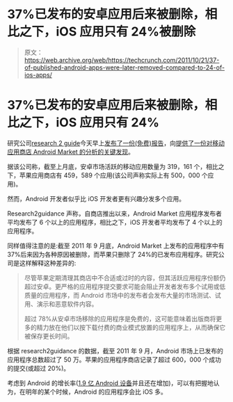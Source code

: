 # 37%已发布的安卓应用后来被删除，相比之下，iOS 应用只有 24%被删除 

> 原文：<https://web.archive.org/web/https://techcrunch.com/2011/10/21/37-of-published-android-apps-were-later-removed-compared-to-24-of-ios-apps/>

# 37%已发布的安卓应用后来被删除，相比之下，iOS 应用只有 24%

研究公司[research 2 guide](https://web.archive.org/web/20230204142800/http://www.crunchbase.com/company/research2guidance)今天早上[发布了一份(免费)报告](https://web.archive.org/web/20230204142800/http://www.research2guidance.com/shop/index.php/android-market-insights-september-2011)，向[提供了一份对移动应用商店 Android Market 的分析的关键发现](https://web.archive.org/web/20230204142800/http://www.research2guidance.com/android-market-reaches-half-a-million-successful-submissions/)。

据该公司称，截至上月底，安卓市场活跃的移动应用数量为 319，161 个，相比之下，苹果应用商店有 459，589 个应用(该公司声称实际上有 500，000 个应用)。

然而，Android 开发者似乎比 iOS 开发者更有兴趣分发多个应用。

Research2guidance 声称，自商店推出以来，Android Market 应用程序发布者平均发布了 6 个以上的应用程序，相比之下，iOS 开发者平均发布了 4 个以上的应用程序。

同样值得注意的是:截至 2011 年 9 月底，Android Market 上发布的应用程序中有 37%后来因为各种原因被删除，而苹果只删除了 24%的已发布应用程序。研究公司是这样解释这种差异的:

> 尽管苹果定期清理其商店中不合适或过时的内容，但其活跃应用程序份额仍超过安卓。更严格的应用程序提交要求可能会阻止开发者发布多个试用或低质量的应用程序，而 Android 市场中的发布者会发布大量的市场测试、试用、演示和恶意软件内容。
> 
> 超过 78%从安卓市场移除的应用程序是免费的，这可能意味着出版商将更多的精力放在他们以按下载付费的商业模式放置的应用程序上，从而确保它被保存更长时间。

根据 research2guidance 的数据，截至 2011 年 9 月，Android 市场上已发布的应用程序总数超过了 50 万。苹果的应用程序商店记录了超过 600，000 个成功的提交(或超过 20%)。

考虑到 Android 的增长率([1.9 亿 Android 设备](https://web.archive.org/web/20230204142800/https://techcrunch.com/2011/10/13/page-google-plus-40-million-mobile-2-5-billion/)并且还在增加)，可以有把握地认为，在明年的某个时候，Android 的应用程序会比 iOS 多。